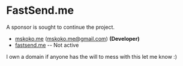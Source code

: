 # FastSend.me

A sponsor is sought to continue the project.

- [mskoko.me](https://github.com/mskoko) (mskoko.me@gmail.com) __(Developer)__
- [fastsend.me](http://fastsend.me) -- Not active


I own a domain if anyone has the will to mess with this let me know :)
